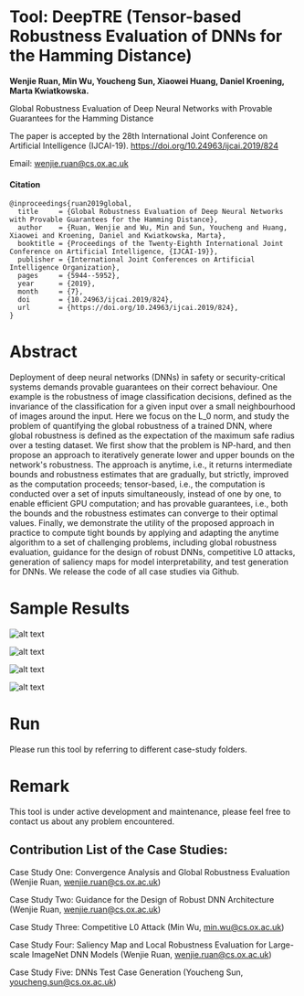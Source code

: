 # Tool: DeepTRE (Tensor-based Robustness Evaluation of DNNs for the Hamming Distance)

__Wenjie Ruan, Min Wu, Youcheng Sun, Xiaowei Huang, Daniel Kroening, Marta Kwiatkowska.__

Global Robustness Evaluation of Deep Neural Networks with Provable Guarantees for the Hamming Distance

The paper is accepted by the 28th International Joint Conference on Artificial Intelligence (IJCAI-19).
https://doi.org/10.24963/ijcai.2019/824

Email: wenjie.ruan@cs.ox.ac.uk



#### Citation
```
@inproceedings{ruan2019global,
  title     = {Global Robustness Evaluation of Deep Neural Networks with Provable Guarantees for the Hamming Distance},
  author    = {Ruan, Wenjie and Wu, Min and Sun, Youcheng and Huang, Xiaowei and Kroening, Daniel and Kwiatkowska, Marta},
  booktitle = {Proceedings of the Twenty-Eighth International Joint Conference on Artificial Intelligence, {IJCAI-19}},
  publisher = {International Joint Conferences on Artificial Intelligence Organization},            
  pages     = {5944--5952},
  year      = {2019},
  month     = {7},
  doi       = {10.24963/ijcai.2019/824},
  url       = {https://doi.org/10.24963/ijcai.2019/824},
}
```

# Abstract
Deployment of deep neural networks (DNNs) in safety or security-critical systems demands provable guarantees on their correct behaviour. One example is the robustness of image classification decisions, defined as the invariance of the classification for a given input over a small neighbourhood of images around the input. Here we focus on the L_0 norm, and study the problem of quantifying the global robustness of a trained DNN, where global robustness is defined as the expectation of the maximum safe radius over a testing dataset. We first show that the problem is NP-hard, and then propose an approach to iteratively generate lower and upper bounds on the network's robustness. The approach is anytime, i.e., it returns intermediate bounds and robustness estimates that are gradually, but strictly, improved as the computation proceeds; tensor-based, i.e., the computation is conducted over a set of inputs simultaneously, instead of one by one, to enable efficient GPU computation; and has provable guarantees, i.e., both the bounds and the robustness estimates can converge to their optimal values. Finally, we demonstrate the utility of the proposed approach in practice to compute tight bounds by applying and adapting the anytime algorithm to a set of challenging problems, including global robustness evaluation, guidance for the design of robust DNNs, competitive L0 attacks, generation of saliency maps for model interpretability, and test generation for DNNs. We release the code of all case studies via Github.


# Sample Results

![alt text](Documents/Capture1.PNG)

![alt text](Documents/Capture4.PNG)

![alt text](Documents/Capture6.PNG)

![alt text](Documents/Capture7.PNG)


# Run
Please run this tool by referring to different case-study folders.


# Remark
This tool is under active development and maintenance, please feel free to contact us about any problem encountered. 

## Contribution List of the Case Studies:

Case Study One: Convergence Analysis and Global Robustness Evaluation (Wenjie Ruan, wenjie.ruan@cs.ox.ac.uk)

Case Study Two: Guidance for the Design of Robust DNN Architecture (Wenjie Ruan, wenjie.ruan@cs.ox.ac.uk)

Case Study Three: Competitive L0 Attack (Min Wu, min.wu@cs.ox.ac.uk)

Case Study Four: Saliency Map and Local Robustness Evaluation for Large-scale ImageNet DNN Models (Wenjie Ruan, wenjie.ruan@cs.ox.ac.uk)

Case Study Five: DNNs Test Case Generation (Youcheng Sun, youcheng.sun@cs.ox.ac.uk)
 
